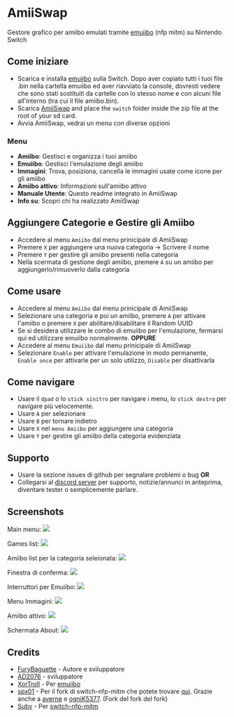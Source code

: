 # AmiiSwap
Gestore grafico per amiibo emulati tramite [emuiibo](https://github.com/XorTroll/emuiibo) (nfp mitm) su Nintendo Switch

## Come iniziare
- Scarica e installa [emuiibo](https://github.com/XorTroll/emuiibo) sulla Switch. Dopo aver copiato tutti i tuoi file .bin nella cartella emuiibo ed aver riavviato la console, dovresti vedere che sono stati sostituiti da cartelle con lo stesso nome e con alcuni file all'interno (tra cui il file amiibo.bin).
- Scarica [AmiiSwap](https://github.com/FuryBaguette/AmiiSwap/releases) and place the `switch` folder inside the zip file at the root of your sd card.
- Avvia AmiiSwap, vedrai un menu con diverse opzioni

### Menu
- **Amiibo**: Gestisci e organizza i tuoi amiibo
- **Emuiibo**: Gestisci l'emulazione degli amiibo
- **Immagini**: Trova, posiziona, cancella le immagini usate come icone per gli amiibo
- **Amiibo attivo**: Informazioni sull'amiibo attivo
- **Manuale Utente**: Questo readme integrato in AmiiSwap
- **Info su**: Scopri chi ha realizzato AmiiSwap

## Aggiungere Categorie e Gestire gli Amiibo
- Accedere al menu `Amiibo` dal menu prinicipale di AmiiSwap
- Premere `X` per aggiungere una nuova categoria -> Scrivere il nome
- Premere `Y` per gestire gli amiibo presenti nella categoria
- Nella scermata di gestione degli amiibo, premere `A` su un amiibo per aggiungerlo/rimuoverlo dalla categoria

## Come usare
- Accedere al menu `Amiibo` dal menu prinicipale di AmiiSwap
- Selezionare una categoria e poi un amiibo, premere `A` per attivare l'amiibo o premere `X` per abilitare/disabilitare il Random UUID
- Se si desidera utilizzare le combo di emuiibo per l'emulazione, fermarsi qui ed utilizzare emuiibo normalmente. **OPPURE**
- Accedere al menu `Emuiibo` dal menu prinicipale di AmiiSwap
- Selezionare `Enable` per attivare l'emulazione in modo permanente, `Enable once` per attivarle per un solo utilizzo, `Disable` per disattivarla

## Come navigare
- Usare il `dpad` o lo `stick sinitro` per navigare i menu, lo `stick destro` per navigare più velocemente.
- Usare `A` per selezionare
- Usare `B` per tornare indietro
- Usare `X` nel `menu Amiibo` per aggiungere una categoria
- Usare `Y` per gestire gli amiibo della categoria evidenziata

## Supporto
- Usare la sezione issues di github per segnalare problemi o bug **OR**
- Collegarsi al [discord server](https://discord.gg/ap6yfR2) per supporto, notizie/annunci in anteprima, diventare tester o semplicemente parlare.

## Screenshots
Main menu:
![](https://github.com/FuryBaguette/AmiiSwap/blob/master/Screenshots/MainScreen.jpg)

Games list:
![](https://github.com/FuryBaguette/AmiiSwap/blob/master/Screenshots/GameList.jpg)

Amiibo list per la categoria seleionata:
![](https://github.com/FuryBaguette/AmiiSwap/blob/master/Screenshots/AmiiboList.jpg)

Finestra di conferma:
![](https://github.com/FuryBaguette/AmiiSwap/blob/master/Screenshots/UseAmiibo.jpg)

Interruttori per Emuiibo:
![](https://github.com/FuryBaguette/AmiiSwap/blob/master/Screenshots/EmuiiboToggle.jpg)

Menu Immagini:
![](https://github.com/FuryBaguette/AmiiSwap/blob/master/Screenshots/ImagesMenu.jpg)

Amiibo attivo:
![](https://github.com/FuryBaguette/AmiiSwap/blob/master/Screenshots/ActiveAmiibo.jpg)

Schermata About:
![](https://github.com/FuryBaguette/AmiiSwap/blob/master/Screenshots/AboutScreen.jpg)

## Credits
- [FuryBaguette](https://github.com/FuryBaguette) - Autore e sviluppatore
- [AD2076](https://github.com/AD2076) - sviluppatore
- [XorTroll](https://github.com/XorTroll/) - Per [emuiibo](https://github.com/XorTroll/emuiibo)
- [spx01](https://github.com/spx01) - Per il fork di switch-nfp-mitm che potete trovare [qui](https://github.com/spx01/switch-nfp-mitm). Grazie anche a [averne](https://github.com/averne/) e [ogniK5377](https://github.com/ogniK5377). (Fork del fork del fork)
- [Subv](https://github.com/Subv) - Per [switch-nfp-mitm](https://github.com/Subv/switch-nfp-mitm)
